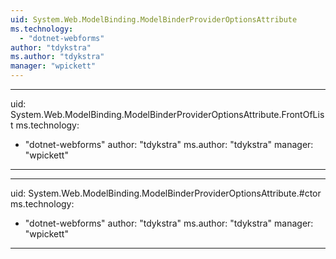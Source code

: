 ```yaml
---
uid: System.Web.ModelBinding.ModelBinderProviderOptionsAttribute
ms.technology: 
  - "dotnet-webforms"
author: "tdykstra"
ms.author: "tdykstra"
manager: "wpickett"
---
```


---
uid: System.Web.ModelBinding.ModelBinderProviderOptionsAttribute.FrontOfList
ms.technology: 
  - "dotnet-webforms"
author: "tdykstra"
ms.author: "tdykstra"
manager: "wpickett"
---

---
uid: System.Web.ModelBinding.ModelBinderProviderOptionsAttribute.#ctor
ms.technology: 
  - "dotnet-webforms"
author: "tdykstra"
ms.author: "tdykstra"
manager: "wpickett"
---
